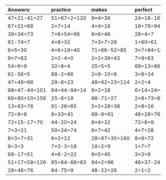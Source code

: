 | Answers: | practice | makes | perfect | ! |
| :--- | :--- | :--- | :--- | :--- |
| 47+21-41=27 | 51+67+2=120 | 9×4=36 | 24+16-16=24 | 5×9-22=23 | 
| 67+21=88 | 2×7=14 | 4×4=16 | 18+76=94 | 4×6+26=50 | 
| 39+34=73 | 7×6+54=96 | 8×6=48 | 28÷4=7 | 12÷2=6 | 
| 81-74=7 | 4×8=32 | 7×3+7=28 | 1+60=61 | 5×9=45 | 
| 6×5=30 | 4×6+16=40 | 71+66-52=85 | 3×7+84=105 | 81+58-61=78 | 
| 9×7=63 | 2×2-4=0 | 2×2+39=43 | 7×9=63 | 6×9=54 | 
| 54÷6=9 | 32÷8=4 | 25÷5=5 | 69+13+86=168 | 8×7+36=92 | 
| 61-56=5 | 88-2=86 | 2×9-10=8 | 3×8=24 | 5×9+11=56 | 
| 47+49=96 | 29-6=23 | 49+42+23=114 | 2×2=4 | 2×3+6=12 | 
| 98+47-44=101 | 64+44-94=14 | 8×2=16 | 6+14+24=44 | 78+19=97 | 
| 66+80+10=156 | 25-6=19 | 98-71=27 | 2×8+73=89 | 8×8=64 | 
| 13+63=76 | 91-26=65 | 5×2+28=38 | 2×8=16 | 28-16=12 | 
| 72÷9=8 | 8+33=41 | 99-8=91 | 48+28=76 | 3×9-8=19 | 
| 72+15-17=70 | 44-20=24 | 8×4=32 | 72÷8=9 | 4×5=20 | 
| 7×3=21 | 50+24=74 | 6×7=42 | 4×7=28 | 2×4=8 | 
| 8×3+7=31 | 6×2=12 | 28+97+35=160 | 8×9=72 | 5×6-13=17 | 
| 9÷3=3 | 7×3-3=18 | 18÷2=9 | 1×7=7 | 65+23-67=21 | 
| 68-17=51 | 4×6-2=22 | 9×5=45 | 3×3=9 | 97+35+63=195 | 
| 51+17+58=126 | 85+64-86=63 | 94+2=96 | 46+37-24=59 | 23+20=43 | 
| 28+48=76 | 84-75=9 | 48-22=26 | 2÷1=2 | 8÷4=2 | 
